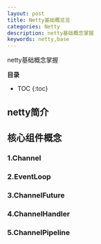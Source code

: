 ```yaml
---
layout: post
title: Netty基础概览览
categories: Netty
description: netty基础概念掌握
keywords: netty,base
---
```


netty基础概念掌握

**目录**

* TOC
{:toc}

## netty简介

## 核心组件概念

### 1.Channel

### 2.EventLoop

### 3.ChannelFuture

### 4.ChannelHandler

### 5.ChannelPipeline



